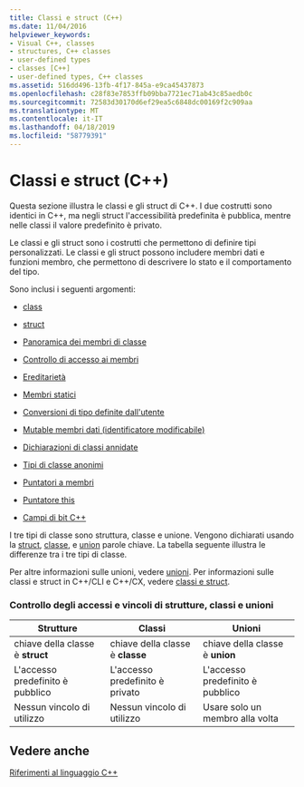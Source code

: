 ```yaml
---
title: Classi e struct (C++)
ms.date: 11/04/2016
helpviewer_keywords:
- Visual C++, classes
- structures, C++ classes
- user-defined types
- classes [C++]
- user-defined types, C++ classes
ms.assetid: 516dd496-13fb-4f17-845a-e9ca45437873
ms.openlocfilehash: c28f83e7853ffb09bba7721ec71ab43c85aedb0c
ms.sourcegitcommit: 72583d30170d6ef29ea5c6848dc00169f2c909aa
ms.translationtype: MT
ms.contentlocale: it-IT
ms.lasthandoff: 04/18/2019
ms.locfileid: "58779391"
---
```

# <a name="classes-and-structs-c"></a>Classi e struct (C++)

Questa sezione illustra le classi e gli struct di C++. I due costrutti sono identici in C++, ma negli struct l'accessibilità predefinita è pubblica, mentre nelle classi il valore predefinito è privato.

Le classi e gli struct sono i costrutti che permettono di definire tipi personalizzati. Le classi e gli struct possono includere membri dati e funzioni membro, che permettono di descrivere lo stato e il comportamento del tipo.

Sono inclusi i seguenti argomenti:

- [class](../cpp/class-cpp.md)

- [struct](../cpp/struct-cpp.md)

- [Panoramica dei membri di classe](../cpp/class-member-overview.md)

- [Controllo di accesso ai membri](../cpp/member-access-control-cpp.md)

- [Ereditarietà](../cpp/inheritance-cpp.md)

- [Membri statici](../cpp/static-members-cpp.md)

- [Conversioni di tipo definite dall'utente](../cpp/user-defined-type-conversions-cpp.md)

- [Mutable membri dati (identificatore modificabile)](../cpp/mutable-data-members-cpp.md)

- [Dichiarazioni di classi annidate](../cpp/nested-class-declarations.md)

- [Tipi di classe anonimi](../cpp/anonymous-class-types.md)

- [Puntatori a membri](../cpp/pointers-to-members.md)

- [Puntatore this](../cpp/this-pointer.md)

- [Campi di bit C++](../cpp/cpp-bit-fields.md)

I tre tipi di classe sono struttura, classe e unione. Vengono dichiarati usando la [struct](../cpp/struct-cpp.md), [classe](../cpp/class-cpp.md), e [union](../cpp/unions.md) parole chiave. La tabella seguente illustra le differenze tra i tre tipi di classe.

Per altre informazioni sulle unioni, vedere [unioni](../cpp/unions.md). Per informazioni sulle classi e struct in C++/CLI e C++/CX, vedere [classi e struct](../extensions/classes-and-structs-cpp-component-extensions.md).

### <a name="access-control-and-constraints-of-structures-classes-and-unions"></a>Controllo degli accessi e vincoli di strutture, classi e unioni

|Strutture|Classi|Unioni|
|----------------|-------------|------------|
|chiave della classe è **struct**|chiave della classe è **classe**|chiave della classe è **union**|
|L'accesso predefinito è pubblico|L'accesso predefinito è privato|L'accesso predefinito è pubblico|
|Nessun vincolo di utilizzo|Nessun vincolo di utilizzo|Usare solo un membro alla volta|

## <a name="see-also"></a>Vedere anche

[Riferimenti al linguaggio C++](../cpp/cpp-language-reference.md)